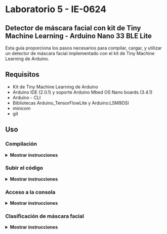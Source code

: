 # Laboratorio 5 - IE-0624

## Detector de máscara facial con kit de Tiny Machine Learning - Arduino Nano 33 BLE Lite

Esta guía proporciona los pasos necesarios para compilar, cargar, y utilizar un detector
de máscara facial implementado con el kit de Tiny Machine Learning de Arduino. 

## Requisitos

- Kit de Tiny Machine Learning de Arduino
- Arduino IDE (2.0.1) y soporte Arduino Mbed OS Nano boards (3.4.1)
- Arduino - CLI
- Bibliotecas Arduino_TensorFlowLite y Arduino:LSM9DSI
- minicom
- git

## Uso
### Compilación

<details><summary><b>Mostrar instrucciones</b></summary>

1. Clona el repoistorio:
    ```bash
    git clone https://github.com/dotjae/ie0624.git
    ```

2. Navega al directorio `nano_ble33_sense_camera`:
    ```bash
    cd ie0624/labo5/nano_ble33_sense_camera
    ```

3. Compila el código:
    ```bash
    arduino-cli compile --fqbn arduino:mbed_nano:nano33ble ./nano_ble33_sense_camera.ino --output-dir .
    ```

</details>

### Subir el código 

<details><summary><b>Mostrar instrucciones</b></summary>

1. Conecte el Arduino Nano BLE 33 Lite y la cámara OV7675 al shield proporcionado por el kit de Tiny Machine Learning.

2. Conecte la tarjeta Arduino Nano BLE 33 Lite la PC por medio del cable USB Mini-B.

3. Utilice el siguiente comando para subir el código al microcontrolador. `/dev/port` corresponde al puerto serial en donde está conectado el microcontrolador. Puede revisar donde está conectado su microcontrolador con el comando `ls /dev`.
    ```bash
    arduino-cli upload -p /dev/port --fqbn arduino:mbed_nano:nano33ble --input-file nano_ble33_sense_camera.ino.hex
    ```
</details>

### Acceso a la consola

<details><summary><b>Mostrar instrucciones</b></summary>

1. Accede a la interfaz gráfica de la configuración de la consola.
    ```bash
    sudo minicom -s
    ```

2. Escoja `Configuración de puerto serie` y asegurese que tenga la siguiente configuración. 
```
    +-----------------------------------------------------------------------+
    | A - Dispositivo Serie      : /dev/port                                |
    | B - Localización del Fichero de Bloqueo : /var/lock                   |
    | C - Programa de Acceso           :                                    |
    | D - Programa de Salida             :                                  |
    | E - Bps/Paridad/Bits             : 115200 8N1                         |
    | F - Control de Flujo por Hardware: Sí                                 |
    | G - Control de Flujo por Software: No                                 |
    | H -     RS485 Enable      : No                                        |
    | I -   RS485 Rts On Send   : No                                        |
    | J -  RS485 Rts After Send : No                                        |
    | K -  RS485 Rx During Tx   : No                                        |
    | L -  RS485 Terminate Bus  : No                                        |
    | M - RS485 Delay Rts Before: 0                                         |
    | N - RS485 Delay Rts After : 0                                         |
    |                                                                       |
    |    ¿Qué configuración alterar?                                        |
    +-----------------------------------------------------------------------+
```

3. Regrese a la pantalla principal de `minicom` y seleccione `Salir` para acceder a la terminal serial. En esta interfaz se muestran los resultados de la inferencia del modelo, para los casos en que se detecta una cara con máscara, una cara sin máscara, o no se detecta una cara. 

</details>

### Clasificación de máscara facial
<details><summary><b>Mostrar instrucciones</b></summary>

1. Apunte la cámara OV7675 hacia una cara o cualquier objeto.

2. Espere a que se realice la inferencia. Cuando la inferencia sea realizada, se prenderá el LED RGB en la placa Arduino 33 BLE Lite. Se tendrán 3 casos dependiendo del color del LED que se encienda:

<center>

| Color del LED RGB   | Detección      |
|:-------------------:|:--------------:|
| Rojo                | Sin máscarilla |
| Verde               | Con mascarilla |
| Azul                | No hay cara    |

</center>

</details>

